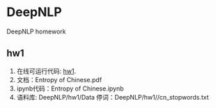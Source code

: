 # DeepNLP
DeepNLP homework
## hw1
1. 在线可运行代码: [hw1](https://deepnote.com/workspace/first-deepnote-workspace-f52f-2994-27f9a2f0-184e-41d8-8f48-a8cbd41f9db9/project/DeepNLP-2cb3a74c-06a9-4cf0-b3a4-3a0dc0022150/notebook/Hw1_Entropy_of_Chinese-6289d877b117468a87681faba1d6dee4).
2. 文档：Entropy of Chinese.pdf
3. ipynb代码：Entropy of Chinese.ipynb
4. 语料库: DeepNLP/hw1/Data
   停词：DeepNLP/hw1//cn_stopwords.txt

